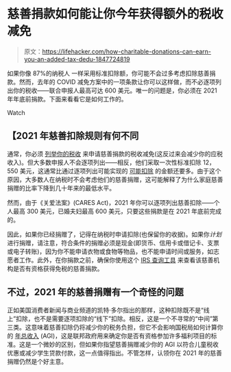 # 慈善捐款如何能让你今年获得额外的税收减免

> 原文：<https://lifehacker.com/how-charitable-donations-can-earn-you-an-added-tax-dedu-1847724819>

如果你像 87%的纳税人 一样采用标准扣除额，你可能不会过多考虑扣除慈善捐款。然而，去年的 COVID 减免方案中的一项条款让你可以这样做，而不必逐项列出你的税收——联合申报人最高可达 600 美元。唯一的问题是，你必须在 2021 年年底前捐款。下面来看看它是如何工作的。

Watch

## 【2021 年慈善扣除规则有何不同

通常，你必须 [列举你的税收](https://www.investopedia.com/terms/i/itemizeddeduction.asp) 来申请慈善捐款的税收减免(这反过来会减少你的应税收入)。但大多数申报人不会逐项列出——相反，他们采取一次性标准扣除 12，550 美元，这通常比通过逐项列出可能实现的 [可能扣除](https://www.irs.gov/credits-deductions-for-individuals) 的金额还要多。由于这个原因，大多数人在纳税时不会考虑他们的慈善捐赠，这可能解释了为什么家庭慈善捐赠的比率下降到几十年来的最低水平。

然而，由于《关爱法案》(CARES Act)，2021 年你可以逐项列出慈善扣除——个人最高 300 美元，已婚夫妇最高 600 美元，只要这些捐款是在 2021 年底前完成的。

因此，如果你已经捐赠了，记得在纳税时申请扣除(也保留你的收据)。如果你*计划*进行捐赠，请注意，符合条件的捐赠必须是现金(即货币、信用卡或借记卡、支票或电子转账)，因为你不能申请衣物或食物等物品，也不能申请时间或服务，如志愿者工作。此外，在你捐款之前，确保你使用这个 [IRS 查询工具](https://www.irs.gov/charities-non-profits/tax-exempt-organization-search) 来查看该慈善机构是否有资格获得免税的慈善捐款。

## **不过，2021 年的慈善捐赠有一个奇怪的问题**

正如美国消费者新闻与商业频道的凯特·多尔指出的那样，这种扣除既不是“线上”扣除，也不是需要逐项扣除的“线下”扣除。相反，这是一个不寻常的“中间”第三类。这意味着慈善扣除仍将减少你的税务负担，但它不会影响国税局如何计算你的 [年总收入](https://www.investopedia.com/terms/a/agi.asp) (AGI)，这是联邦政府用来确定你是否有资格参加许多福利项目的标准。这是一个微妙的区别，但如果你指望慈善捐赠减少你的 AGI 以符合儿童税收优惠或减少学生贷款付款，这一点值得指出。不管怎样，认领你在 2021 年的慈善捐赠仍然是个好主意。